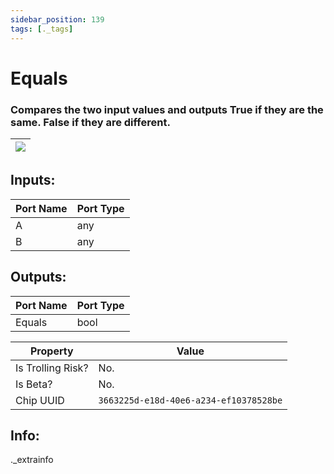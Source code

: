 ```yaml
---
sidebar_position: 139
tags: [._tags]
---
```


# Equals


### Compares the two input values and outputs True if they are the same. False if they are different.

| ![](https://images-ext-2.discordapp.net/external/MPmIaQzlEPmgGWlgi-WxBBXt0Bjv_zWPkg1y1f_sy3s/https/www.recroomcircuits.com/image/circuit/absolute-value?width=206&height=108) |
|-----|

## Inputs:
| Port Name | Port Type |
|-----------|-----------|
| A | any |
| B | any |

## Outputs:
| Port Name | Port Type |
|-----------|-----------|
| Equals | bool | 

| Property  | Value |
|-------------------|-----------|
| Is Trolling Risk? | No. |
| Is Beta? | No. |
| Chip UUID | `3663225d-e18d-40e6-a234-ef10378528be` |

## Info:
._extrainfo